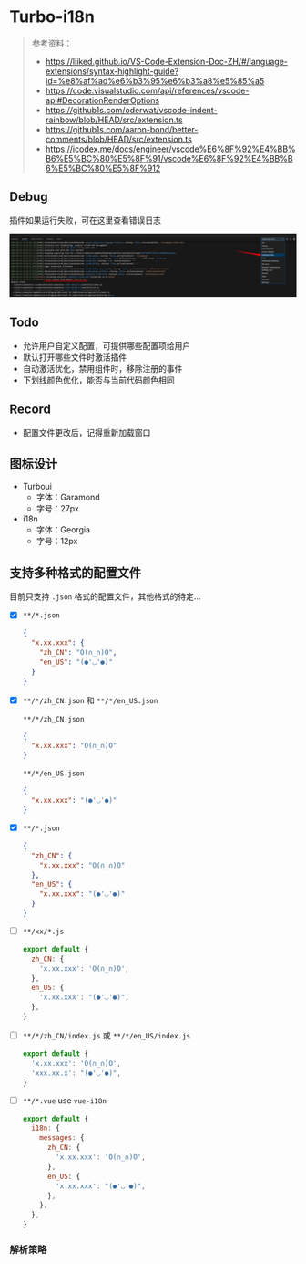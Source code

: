 # Turbo-i18n

> 参考资料：
>
> - https://liiked.github.io/VS-Code-Extension-Doc-ZH/#/language-extensions/syntax-highlight-guide?id=%e8%af%ad%e6%b3%95%e6%b3%a8%e5%85%a5
> - https://code.visualstudio.com/api/references/vscode-api#DecorationRenderOptions
> - https://github1s.com/oderwat/vscode-indent-rainbow/blob/HEAD/src/extension.ts
> - https://github1s.com/aaron-bond/better-comments/blob/HEAD/src/extension.ts
> - https://icodex.me/docs/engineer/vscode%E6%8F%92%E4%BB%B6%E5%BC%80%E5%8F%91/vscode%E6%8F%92%E4%BB%B6%E5%BC%80%E5%8F%912

## Debug

插件如果运行失败，可在这里查看错误日志

![error-log](./docs-res/error-log.png)

## Todo

- 允许用户自定义配置，可提供哪些配置项给用户
- 默认打开哪些文件时激活插件
- 自动激活优化，禁用组件时，移除注册的事件
- 下划线颜色优化，能否与当前代码颜色相同

## Record

- 配置文件更改后，记得重新加载窗口

## 图标设计

- Turboui
  - 字体：Garamond
  - 字号：27px
- i18n
  - 字体：Georgia
  - 字号：12px

## 支持多种格式的配置文件

目前只支持 `.json` 格式的配置文件，其他格式的待定...

- [x] `**/*.json`

  ```json
  {
    "x.xx.xxx": {
      "zh_CN": "O(∩_∩)O",
      "en_US": "(●'◡'●)"
    }
  }
  ```

- [x] `**/*/zh_CN.json` 和 `**/*/en_US.json`

  `**/*/zh_CN.json`

  ```json
  {
    "x.xx.xxx": "O(∩_∩)O"
  }
  ```

  `**/*/en_US.json`

  ```json
  {
    "x.xx.xxx": "(●'◡'●)"
  }
  ```

- [x] `**/*.json`

  ```json
  {
    "zh_CN": {
      "x.xx.xxx": "O(∩_∩)O"
    },
    "en_US": {
      "x.xx.xxx": "(●'◡'●)"
    }
  }
  ```

- [ ] `**/xx/*.js`

  ```js
  export default {
    zh_CN: {
      'x.xx.xxx': 'O(∩_∩)O',
    },
    en_US: {
      'x.xx.xxx': "(●'◡'●)",
    },
  }
  ```

- [ ] `**/*/zh_CN/index.js` 或 `**/*/en_US/index.js`

  ```js
  export default {
    'x.xx.xxx': 'O(∩_∩)O',
    'xxx.xx.x': "(●'◡'●)",
  }
  ```

- [ ] `**/*.vue` use `vue-i18n`

  ```js
  export default {
    i18n: {
      messages: {
        zh_CN: {
          'x.xx.xxx': 'O(∩_∩)O',
        },
        en_US: {
          'x.xx.xxx': "(●'◡'●)",
        },
      },
    },
  }
  ```

### 解析策略
